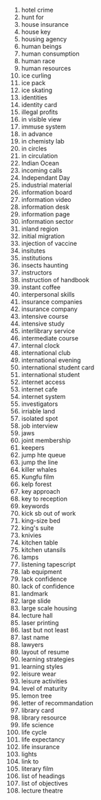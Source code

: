 1. hotel crime
2. hunt for
3. house insurance
4. house key
5. housing agency
6. human beings
7. human consumption
8. human race
9. human resources
10. ice curling
11. ice pack
12. ice skating
13. identities
14. identity card
15. illegal profits
16. in visible view
17. immuse system
18. in advance
19. in chemisty lab
20. in circles
21. in circulation
22. Indian Ocean
23. incoming calls
24. Independant Day
25. industrial material
26. information board
27. information video
28. information desk
29. information page
30. information sector
31. inland region
32. initial migration
33. injection of vaccine
34. insitutes
35. institutions
36. insects haunting
37. instructors
38. instruction of handbook
39. instant coffee
40. interpersonal skills
41. insurance companies
42. insurance company
43. intensive course
44. intensive study
45. interlibrary service
46. intermediate course
47. internal clock
48. international club
49. international evening
50. international student card
51. international student
52. internet access
53. internet cafe
54. internet system
55. investigators
56. irriable land
57. isolated spot
58. job interview
59. jaws
60. joint membership
61. keepers
62. jump hte queue
63. jump the line
64. killer whales
65. Kungfu film
66. kelp forest
67. key approach
68. key to reception
69. keywords
70. kick sb out of work
71. king-size bed
72. king's suite
73. knivies
74. kitchen table
75. kitchen utansils
76. lamps
77. listening tapescript
78. lab equipment
79. lack confidence
80. lack of confidence
81. landmark
82. large slide
83. large scale housing
84. lecture hall
85. laser printing
86. last but not least
87. last name
88. lawyers
89. layout of resume
90. learning strategies
91. learning styles
92. leisure wear
93. leisure activities
94. level of maturity
95. lemon tree
96. letter of recommandation
97. library card
98. library resource
99. life science
100. life cycle
101. life expectancy
102. life insurance
103. lights
104. link to
105. literary film
106. list of headings
107. list of objectives
108. lecture theatre